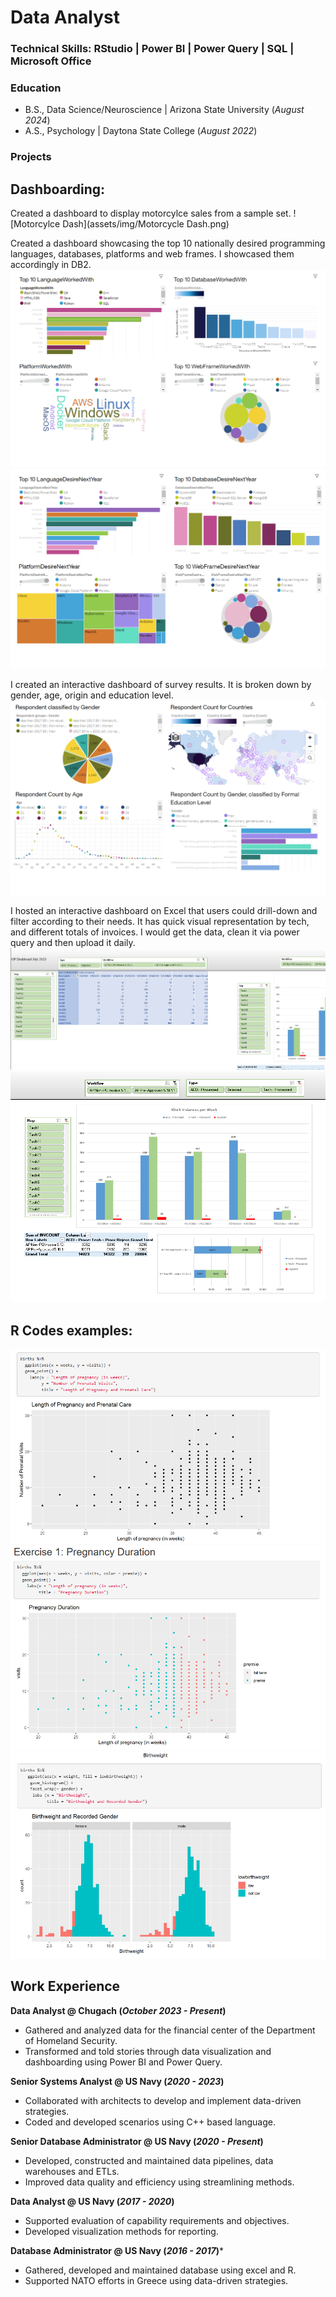 # Data Analyst

### Technical Skills: RStudio | Power BI | Power Query | SQL | Microsoft Office 

### Education 
- B.S., Data Science/Neuroscience | Arizona State University (_August 2024_)
- A.S., Psychology | Daytona State College (_August 2022_)



### Projects

## Dashboarding:

Created a dashboard to display motorcylce sales from a sample set. 
![Motorcylce Dash](assets/img/Motorcycle Dash.png)

Created a dashboard showcasing the top 10 nationally desired programming languages, databases, platforms and web frames. I showcased them accordingly in DB2.
![Dash1](/assets/img/Dash1.png)
![Dash](/assets/img/Dash.png)

I created an interactive dashboard of survey results. It is broken down by gender, age, origin and education level.
![Dash2](assets/img/Dash2.png)

I hosted an interactive dashboard on Excel that users could drill-down and filter according to their needs. It has quick visual representation by tech, and different totals of invoices. I would get the data, clean it via power query and then upload it daily.
![Dashboard1](/assets/img/Dashboard1.png)
![Dashboard2](/assets/img/Dashboard2.png)



## R Codes examples:

![RCode3](/assets/img/RCode3.png)
![RCode5](assets/img/RCode5.png)
![RCode6](/assets/img/RCode6.png)




## Work Experience 
**Data Analyst @ Chugach (_October 2023 - Present_)**
 - Gathered and analyzed data for the financial center of the Department of Homeland Security.
 - Transformed and told stories through data visualization and dashboarding using Power BI and Power Query.

**Senior Systems Analyst @ US Navy (_2020 - 2023_)**
 - Collaborated with architects to develop and implement data-driven strategies.
 - Coded and developed scenarios using C++ based language. 

**Senior Database Administrator @ US Navy (_2020 - Present_)**
 - Developed, constructed and maintained data pipelines, data warehouses and ETLs.
 - Improved data quality and efficiency using streamlining methods. 

**Data Analyst @ US Navy (_2017 - 2020_)**
  - Supported evaluation of capability requirements and objectives.
  - Developed visualization methods for reporting. 

**Database Administrator @ US Navy (_2016 - 2017_)***
  - Gathered, developed and maintained database using excel and R.
  - Supported NATO efforts in Greece using data-driven strategies.

